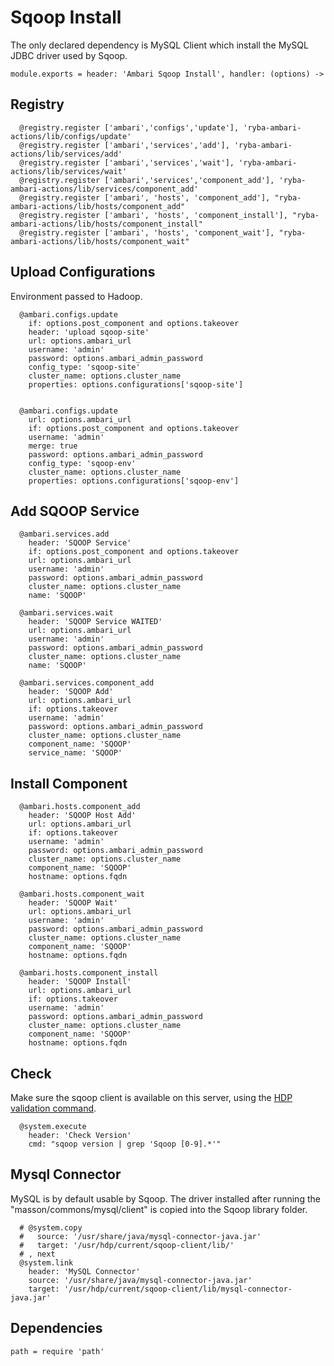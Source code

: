 
# Sqoop Install

The only declared dependency is MySQL Client which install the MySQL JDBC
driver used by Sqoop.

    module.exports = header: 'Ambari Sqoop Install', handler: (options) ->

## Registry

      @registry.register ['ambari','configs','update'], 'ryba-ambari-actions/lib/configs/update'
      @registry.register ['ambari','services','add'], 'ryba-ambari-actions/lib/services/add'
      @registry.register ['ambari','services','wait'], 'ryba-ambari-actions/lib/services/wait'
      @registry.register ['ambari','services','component_add'], 'ryba-ambari-actions/lib/services/component_add'
      @registry.register ['ambari', 'hosts', 'component_add'], "ryba-ambari-actions/lib/hosts/component_add"
      @registry.register ['ambari', 'hosts', 'component_install'], "ryba-ambari-actions/lib/hosts/component_install"
      @registry.register ['ambari', 'hosts', 'component_wait'], "ryba-ambari-actions/lib/hosts/component_wait"

## Upload Configurations

Environment passed to Hadoop.

      @ambari.configs.update
        if: options.post_component and options.takeover
        header: 'upload sqoop-site'
        url: options.ambari_url
        username: 'admin'
        password: options.ambari_admin_password
        config_type: 'sqoop-site'
        cluster_name: options.cluster_name
        properties: options.configurations['sqoop-site']


      @ambari.configs.update
        url: options.ambari_url
        if: options.post_component and options.takeover
        username: 'admin'
        merge: true
        password: options.ambari_admin_password
        config_type: 'sqoop-env'
        cluster_name: options.cluster_name
        properties: options.configurations['sqoop-env']

## Add SQOOP Service

      @ambari.services.add
        header: 'SQOOP Service'
        if: options.post_component and options.takeover
        url: options.ambari_url
        username: 'admin'
        password: options.ambari_admin_password
        cluster_name: options.cluster_name
        name: 'SQOOP'

      @ambari.services.wait
        header: 'SQOOP Service WAITED'
        url: options.ambari_url
        username: 'admin'
        password: options.ambari_admin_password
        cluster_name: options.cluster_name
        name: 'SQOOP'

      @ambari.services.component_add
        header: 'SQOOP Add'
        url: options.ambari_url
        if: options.takeover
        username: 'admin'
        password: options.ambari_admin_password
        cluster_name: options.cluster_name
        component_name: 'SQOOP'
        service_name: 'SQOOP'

## Install Component

      @ambari.hosts.component_add
        header: 'SQOOP Host Add'
        url: options.ambari_url
        if: options.takeover
        username: 'admin'
        password: options.ambari_admin_password
        cluster_name: options.cluster_name
        component_name: 'SQOOP'
        hostname: options.fqdn

      @ambari.hosts.component_wait
        header: 'SQOOP Wait'
        url: options.ambari_url
        username: 'admin'
        password: options.ambari_admin_password
        cluster_name: options.cluster_name
        component_name: 'SQOOP'
        hostname: options.fqdn

      @ambari.hosts.component_install
        header: 'SQOOP Install'
        url: options.ambari_url
        if: options.takeover
        username: 'admin'
        password: options.ambari_admin_password
        cluster_name: options.cluster_name
        component_name: 'SQOOP'
        hostname: options.fqdn

## Check

Make sure the sqoop client is available on this server, using the [HDP validation
command][validate].

      @system.execute
        header: 'Check Version'
        cmd: "sqoop version | grep 'Sqoop [0-9].*'"

## Mysql Connector

MySQL is by default usable by Sqoop. The driver installed after running the
"masson/commons/mysql/client" is copied into the Sqoop library folder.


      # @system.copy
      #   source: '/usr/share/java/mysql-connector-java.jar'
      #   target: '/usr/hdp/current/sqoop-client/lib/'
      # , next
      @system.link
        header: 'MySQL Connector'
        source: '/usr/share/java/mysql-connector-java.jar'
        target: '/usr/hdp/current/sqoop-client/lib/mysql-connector-java.jar'

## Dependencies

    path = require 'path'

[install]: http://docs.hortonworks.com/HDPDocuments/HDP2/HDP-2.0.9.1/bk_installing_manually_book/content/rpm-chap10-1.html
[validate]: http://docs.hortonworks.com/HDPDocuments/HDP2/HDP-2.0.9.1/bk_installing_manually_book/content/rpm-chap10-4.html
